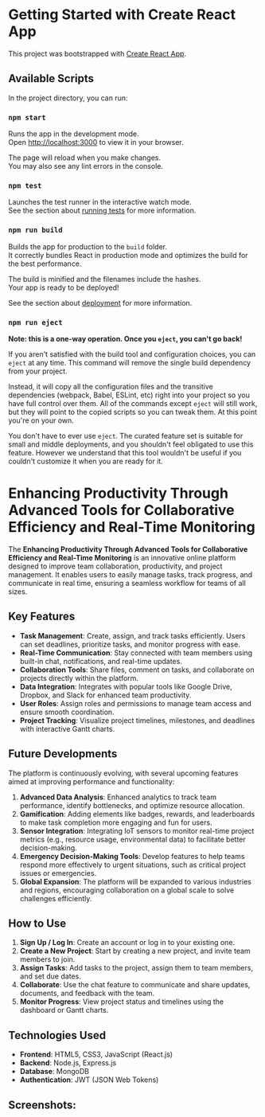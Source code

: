# Getting Started with Create React App

This project was bootstrapped with [Create React App](https://github.com/facebook/create-react-app).

## Available Scripts

In the project directory, you can run:

### `npm start`

Runs the app in the development mode.\
Open [http://localhost:3000](http://localhost:3000) to view it in your browser.

The page will reload when you make changes.\
You may also see any lint errors in the console.

### `npm test`

Launches the test runner in the interactive watch mode.\
See the section about [running tests](https://facebook.github.io/create-react-app/docs/running-tests) for more information.

### `npm run build`

Builds the app for production to the `build` folder.\
It correctly bundles React in production mode and optimizes the build for the best performance.

The build is minified and the filenames include the hashes.\
Your app is ready to be deployed!

See the section about [deployment](https://facebook.github.io/create-react-app/docs/deployment) for more information.

### `npm run eject`

**Note: this is a one-way operation. Once you `eject`, you can't go back!**

If you aren't satisfied with the build tool and configuration choices, you can `eject` at any time. This command will remove the single build dependency from your project.

Instead, it will copy all the configuration files and the transitive dependencies (webpack, Babel, ESLint, etc) right into your project so you have full control over them. All of the commands except `eject` will still work, but they will point to the copied scripts so you can tweak them. At this point you're on your own.

You don't have to ever use `eject`. The curated feature set is suitable for small and middle deployments, and you shouldn't feel obligated to use this feature. However we understand that this tool wouldn't be useful if you couldn't customize it when you are ready for it.

# Enhancing Productivity Through Advanced Tools for Collaborative Efficiency and Real-Time Monitoring

The **Enhancing Productivity Through Advanced Tools for Collaborative Efficiency and Real-Time Monitoring** is an innovative online platform designed to improve team collaboration, productivity, and project management. It enables users to easily manage tasks, track progress, and communicate in real time, ensuring a seamless workflow for teams of all sizes.

## Key Features

- **Task Management**: Create, assign, and track tasks efficiently. Users can set deadlines, prioritize tasks, and monitor progress with ease.
- **Real-Time Communication**: Stay connected with team members using built-in chat, notifications, and real-time updates.
- **Collaboration Tools**: Share files, comment on tasks, and collaborate on projects directly within the platform.
- **Data Integration**: Integrates with popular tools like Google Drive, Dropbox, and Slack for enhanced team productivity.
- **User Roles**: Assign roles and permissions to manage team access and ensure smooth coordination.
- **Project Tracking**: Visualize project timelines, milestones, and deadlines with interactive Gantt charts.
  
## Future Developments

The platform is continuously evolving, with several upcoming features aimed at improving performance and functionality:

1. **Advanced Data Analysis**: Enhanced analytics to track team performance, identify bottlenecks, and optimize resource allocation.
2. **Gamification**: Adding elements like badges, rewards, and leaderboards to make task completion more engaging and fun for users.
3. **Sensor Integration**: Integrating IoT sensors to monitor real-time project metrics (e.g., resource usage, environmental data) to facilitate better decision-making.
4. **Emergency Decision-Making Tools**: Develop features to help teams respond more effectively to urgent situations, such as critical project issues or emergencies.
5. **Global Expansion**: The platform will be expanded to various industries and regions, encouraging collaboration on a global scale to solve challenges efficiently.

## How to Use

1. **Sign Up / Log In**: Create an account or log in to your existing one.
2. **Create a New Project**: Start by creating a new project, and invite team members to join.
3. **Assign Tasks**: Add tasks to the project, assign them to team members, and set due dates.
4. **Collaborate**: Use the chat feature to communicate and share updates, documents, and feedback with the team.
5. **Monitor Progress**: View project status and timelines using the dashboard or Gantt charts.

## Technologies Used

- **Frontend**: HTML5, CSS3, JavaScript (React.js)
- **Backend**: Node.js, Express.js
- **Database**: MongoDB
- **Authentication**: JWT (JSON Web Tokens)


## Screenshots:


